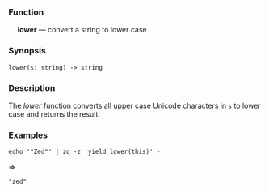 ### Function

&emsp; **lower** &mdash; convert a string to lower case

### Synopsis

```
lower(s: string) -> string
```

### Description

The _lower_ function converts all upper case Unicode characters in `s`
to lower case and returns the result.

### Examples

```mdtest-command
echo '"Zed"' | zq -z 'yield lower(this)' -
```
=>
```mdtest-output
"zed"
```
